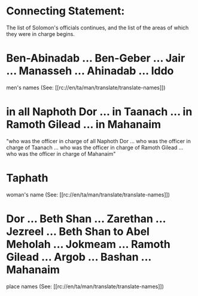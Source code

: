 # Connecting Statement:

The list of Solomon's officials continues, and the list of the areas of which they were in charge begins.

# Ben-Abinadab ... Ben-Geber ... Jair ... Manasseh ... Ahinadab ... Iddo

men's names (See: [[rc://en/ta/man/translate/translate-names]])

# in all Naphoth Dor ... in Taanach ... in Ramoth Gilead ... in Mahanaim

"who was the officer in charge of all Naphoth Dor ... who was the officer in charge of Taanach ... who was the officer in charge of Ramoth Gilead ... who was the officer in charge of Mahanaim"

# Taphath

woman's name (See: [[rc://en/ta/man/translate/translate-names]])

# Dor ... Beth Shan ... Zarethan ... Jezreel ... Beth Shan to Abel Meholah ... Jokmeam ... Ramoth Gilead ... Argob ... Bashan ... Mahanaim

place names (See: [[rc://en/ta/man/translate/translate-names]])
